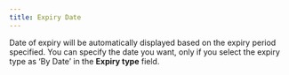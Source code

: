 ```yaml
---
title: Expiry Date
---
```



Date of expiry  will be automatically displayed based on the expiry  period specified. You can specify the date you want, only if you select  the expiry  type as ‘By Date’  in the **Expiry 
 type** field.
